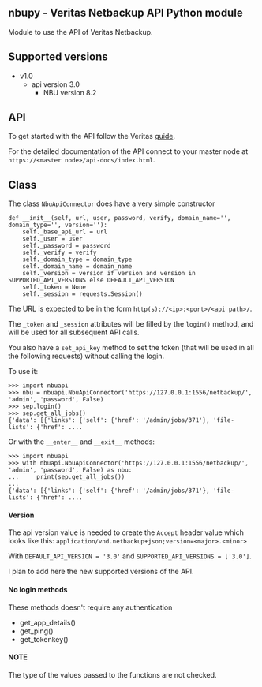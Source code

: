 ## nbupy - Veritas Netbackup API Python module

Module to use the API of Veritas Netbackup.

## Supported versions

+ v1.0
  - api version 3.0
    + NBU version 8.2

## API

To get started with the API follow the Veritas [guide](https://sort.veritas.com/public/documents/nbu/8.2/windowsandunix/productguides/html/getting-started/).

For the detailed documentation of the API connect to your master node at `https://<master node>/api-docs/index.html`.

## Class

The class `NbuApiConnector` does have a very simple constructor

    def __init__(self, url, user, password, verify, domain_name='', domain_type='', version=''):
        self._base_api_url = url
        self._user = user
        self._password = password
        self._verify = verify
        self._domain_type = domain_type
        self._domain_name = domain_name
        self._version = version if version and version in SUPPORTED_API_VERSIONS else DEFAULT_API_VERSION
        self._token = None
        self._session = requests.Session()

The URL is expected to be in the form `http(s)://<ip>:<port>/<api path>/`.

The `_token` and `_session` attributes will be filled by the `login()` method, and will be used for all subsequent API calls.

You also have a `set_api_key` method to set the token (that will be used in all the following requests) without calling the login.

To use it:

    >>> import nbuapi
    >>> nbu = nbuapi.NbuApiConnector('https://127.0.0.1:1556/netbackup/', 'admin', 'password', False)
    >>> sep.login()
    >>> sep.get_all_jobs()
    {'data': [{'links': {'self': {'href': '/admin/jobs/371'}, 'file-lists': {'href': ....

Or with the `__enter__` and `__exit__` methods:

    >>> import nbuapi
    >>> with nbuapi.NbuApiConnector('https://127.0.0.1:1556/netbackup/', 'admin', 'password', False) as nbu:
    ...     print(sep.get_all_jobs())
    ...
    {'data': [{'links': {'self': {'href': '/admin/jobs/371'}, 'file-lists': {'href': ....

#### Version

The api version value is needed to create the `Accept` header value which looks like this: `application/vnd.netbackup+json;version=<major>.<minor>`

With `DEFAULT_API_VERSION = '3.0'` and `SUPPORTED_API_VERSIONS = ['3.0']`.

I plan to add here the new supported versions of the API.

#### No login methods

These methods doesn't require any authentication

 - get_app_details()
 - get_ping()
 - get_tokenkey()

#### NOTE

The type of the values passed to the functions are not checked.
